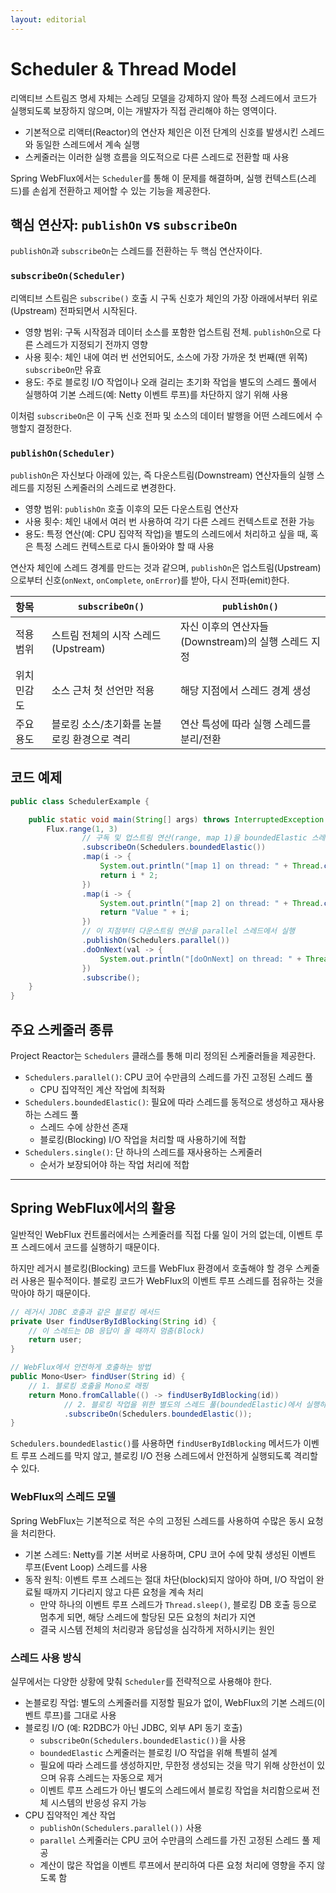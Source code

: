 ```yaml
---
layout: editorial
---
```


# Scheduler & Thread Model

리액티브 스트림즈 명세 자체는 스레딩 모델을 강제하지 않아 특정 스레드에서 코드가 실행되도록 보장하지 않으며, 이는 개발자가 직접 관리해야 하는 영역이다.

- 기본적으로 리액터(Reactor)의 연산자 체인은 이전 단계의 신호를 발생시킨 스레드와 동일한 스레드에서 계속 실행
- 스케줄러는 이러한 실행 흐름을 의도적으로 다른 스레드로 전환할 때 사용

Spring WebFlux에서는 `Scheduler`를 통해 이 문제를 해결하며, 실행 컨텍스트(스레드)를 손쉽게 전환하고 제어할 수 있는 기능을 제공한다.

## 핵심 연산자: `publishOn` vs `subscribeOn`

`publishOn`과 `subscribeOn`는 스레드를 전환하는 두 핵심 연산자이다.

### `subscribeOn(Scheduler)`

리액티브 스트림은 `subscribe()` 호출 시 구독 신호가 체인의 가장 아래에서부터 위로(Upstream) 전파되면서 시작된다.

- 영향 범위: 구독 시작점과 데이터 소스를 포함한 업스트림 전체. `publishOn`으로 다른 스레드가 지정되기 전까지 영향
- 사용 횟수: 체인 내에 여러 번 선언되어도, 소스에 가장 가까운 첫 번째(맨 위쪽) `subscribeOn`만 유효
- 용도: 주로 블로킹 I/O 작업이나 오래 걸리는 초기화 작업을 별도의 스레드 풀에서 실행하여 기본 스레드(예: Netty 이벤트 루프)를 차단하지 않기 위해 사용

이처럼 `subscribeOn`은 이 구독 신호 전파 및 소스의 데이터 발행을 어떤 스레드에서 수행할지 결정한다.

### `publishOn(Scheduler)`

`publishOn`은 자신보다 아래에 있는, 즉 다운스트림(Downstream) 연산자들의 실행 스레드를 지정된 스케줄러의 스레드로 변경한다.

- 영향 범위: `publishOn` 호출 이후의 모든 다운스트림 연산자
- 사용 횟수: 체인 내에서 여러 번 사용하여 각기 다른 스레드 컨텍스트로 전환 가능
- 용도: 특정 연산(예: CPU 집약적 작업)을 별도의 스레드에서 처리하고 싶을 때, 혹은 특정 스레드 컨텍스트로 다시 돌아와야 할 때 사용

연산자 체인에 스레드 경계를 만드는 것과 같으며, `publishOn`은 업스트림(Upstream)으로부터 신호(`onNext`, `onComplete`, `onError`)를 받아, 다시 전파(emit)한다.

| 항목     | `subscribeOn()`          | `publishOn()`                      |
|:-------|--------------------------|------------------------------------|
| 적용 범위  | 스트림 전체의 시작 스레드(Upstream) | 자신 이후의 연산자들(Downstream)의 실행 스레드 지정 |
| 위치 민감도 | 소스 근처 첫 선언만 적용           | 해당 지점에서 스레드 경계 생성                  |
| 주요 용도  | 블로킹 소스/초기화를 논블로킹 환경으로 격리 | 연산 특성에 따라 실행 스레드를 분리/전환            |

## 코드 예제

```java
public class SchedulerExample {

    public static void main(String[] args) throws InterruptedException {
        Flux.range(1, 3)
                // 구독 및 업스트림 연산(range, map 1)을 boundedElastic 스레드에서 실행
                .subscribeOn(Schedulers.boundedElastic())
                .map(i -> {
                    System.out.println("[map 1] on thread: " + Thread.currentThread().getName());
                    return i * 2;
                })
                .map(i -> {
                    System.out.println("[map 2] on thread: " + Thread.currentThread().getName());
                    return "Value " + i;
                })
                // 이 지점부터 다운스트림 연산을 parallel 스레드에서 실행
                .publishOn(Schedulers.parallel())
                .doOnNext(val -> {
                    System.out.println("[doOnNext] on thread: " + Thread.currentThread().getName());
                })
                .subscribe();
    }
}
```

## 주요 스케줄러 종류

Project Reactor는 `Schedulers` 클래스를 통해 미리 정의된 스케줄러들을 제공한다.

- `Schedulers.parallel()`: CPU 코어 수만큼의 스레드를 가진 고정된 스레드 풀
    - CPU 집약적인 계산 작업에 최적화
- `Schedulers.boundedElastic()`: 필요에 따라 스레드를 동적으로 생성하고 재사용하는 스레드 풀
    - 스레드 수에 상한선 존재
    - 블로킹(Blocking) I/O 작업을 처리할 때 사용하기에 적합
- `Schedulers.single()`: 단 하나의 스레드를 재사용하는 스케줄러
    - 순서가 보장되어야 하는 작업 처리에 적합

-----

## Spring WebFlux에서의 활용

일반적인 WebFlux 컨트롤러에서는 스케줄러를 직접 다룰 일이 거의 없는데, 이벤트 루프 스레드에서 코드를 실행하기 때문이다.

하지만 레거시 블로킹(Blocking) 코드를 WebFlux 환경에서 호출해야 할 경우 스케줄러 사용은 필수적이다. 블로킹 코드가 WebFlux의 이벤트 루프 스레드를 점유하는 것을 막아야 하기 때문이다.

```java
// 레거시 JDBC 호출과 같은 블로킹 메서드
private User findUserByIdBlocking(String id) {
    // 이 스레드는 DB 응답이 올 때까지 멈춤(Block)
    return user;
}

// WebFlux에서 안전하게 호출하는 방법
public Mono<User> findUser(String id) {
    // 1. 블로킹 호출을 Mono로 래핑
    return Mono.fromCallable(() -> findUserByIdBlocking(id))
            // 2. 블로킹 작업을 위한 별도의 스레드 풀(boundedElastic)에서 실행하도록 지정
            .subscribeOn(Schedulers.boundedElastic());
}
```

`Schedulers.boundedElastic()`를 사용하면 `findUserByIdBlocking` 메서드가 이벤트 루프 스레드를 막지 않고, 블로킹 I/O 전용 스레드에서 안전하게 실행되도록 격리할 수 있다.

### WebFlux의 스레드 모델

Spring WebFlux는 기본적으로 적은 수의 고정된 스레드를 사용하여 수많은 동시 요청을 처리한다.

- 기본 스레드: Netty를 기본 서버로 사용하며, CPU 코어 수에 맞춰 생성된 이벤트 루프(Event Loop) 스레드를 사용
- 동작 원칙: 이벤트 루프 스레드는 절대 차단(block)되지 않아야 하며, I/O 작업이 완료될 때까지 기다리지 않고 다른 요청을 계속 처리
    - 만약 하나의 이벤트 루프 스레드가 `Thread.sleep()`, 블로킹 DB 호출 등으로 멈추게 되면, 해당 스레드에 할당된 모든 요청의 처리가 지연
    - 결국 시스템 전체의 처리량과 응답성을 심각하게 저하시키는 원인

### 스레드 사용 방식

실무에서는 다양한 상황에 맞춰 `Scheduler`를 전략적으로 사용해야 한다.

- 논블로킹 작업: 별도의 스케줄러를 지정할 필요가 없이, WebFlux의 기본 스레드(이벤트 루프)를 그대로 사용
- 블로킹 I/O (예: R2DBC가 아닌 JDBC, 외부 API 동기 호출)
    - `subscribeOn(Schedulers.boundedElastic())`을 사용
    - `boundedElastic` 스케줄러는 블로킹 I/O 작업을 위해 특별히 설계
    - 필요에 따라 스레드를 생성하지만, 무한정 생성되는 것을 막기 위해 상한선이 있으며 유휴 스레드는 자동으로 제거
    - 이벤트 루프 스레드가 아닌 별도의 스레드에서 블로킹 작업을 처리함으로써 전체 시스템의 반응성 유지 가능
- CPU 집약적인 계산 작업
    - `publishOn(Schedulers.parallel())` 사용
    - `parallel` 스케줄러는 CPU 코어 수만큼의 스레드를 가진 고정된 스레드 풀 제공
    - 계산이 많은 작업을 이벤트 루프에서 분리하여 다른 요청 처리에 영향을 주지 않도록 함
